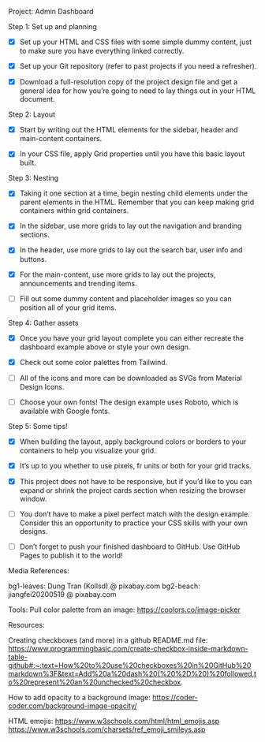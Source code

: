 Project: Admin Dashboard


Step 1: Set up and planning

- [x] Set up your HTML and CSS files with some simple dummy content, just to make sure you have everything linked correctly.
- [x] Set up your Git repository (refer to past projects if you need a refresher).
- [x] Download a full-resolution copy of the project design file and get a general idea for how you’re going to need to lay things out in your HTML document.


Step 2: Layout

- [x] Start by writing out the HTML elements for the sidebar, header and main-content containers.
- [x] In your CSS file, apply Grid properties until you have this basic layout built.


Step 3: Nesting

- [x] Taking it one section at a time, begin nesting child elements under the parent elements in the HTML. Remember that you can keep making grid containers within grid containers.
- [x] In the sidebar, use more grids to lay out the navigation and branding sections.
- [x] In the header, use more grids to lay out the search bar, user info and buttons.
- [x] For the main-content, use more grids to lay out the projects, announcements and trending items.
- [ ] Fill out some dummy content and placeholder images so you can position all of your grid items.


Step 4: Gather assets

- [x] Once you have your grid layout complete you can either recreate the dashboard example above or style your own design.
- [x] Check out some color palettes from Tailwind.
- [ ] All of the icons and more can be downloaded as SVGs from Material Design Icons.
- [ ] Choose your own fonts! The design example uses Roboto, which is available with Google fonts.


Step 5: Some tips!

- [x] When building the layout, apply background colors or borders to your containers to help you visualize your grid.
- [x] It’s up to you whether to use pixels, fr units or both for your grid tracks.
- [x] This project does not have to be responsive, but if you’d like to you can expand or shrink the project cards section when resizing the browser window.
- [ ] You don’t have to make a pixel perfect match with the design example. Consider this an opportunity to practice your CSS skills with your own designs.
- [ ] Don’t forget to push your finished dashboard to GitHub. Use GitHub Pages to publish it to the world!


Media References:

bg1-leaves: Dung Tran (Kollsd) @ pixabay.com
bg2-beach: jiangfei20200519 @ pixabay.com

Tools:
Pull color palette from an image: https://coolors.co/image-picker

Resources: 

Creating checkboxes (and more) in a github README.md file:
https://www.programmingbasic.com/create-checkbox-inside-markdown-table-github#:~:text=How%20to%20use%20checkboxes%20in%20GitHub%20markdown%3F&text=Add%20a%20dash%20(%20%2D%20)%20followed,to%20represent%20an%20unchecked%20checkbox.

How to add opacity to a background image:
https://coder-coder.com/background-image-opacity/

HTML emojis:
https://www.w3schools.com/html/html_emojis.asp
https://www.w3schools.com/charsets/ref_emoji_smileys.asp